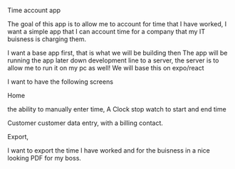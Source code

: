 

Time account app    

The goal of this app is to allow me to account for time that I have worked, I want a simple app that I can account time for a company that my IT buisness is charging them. 

I want a base app first, that is what we will be building then The app will be running the app later down development line to a server, the server is to allow me to run it on my pc as well! We will base this on expo/react


I want to have the following screens

Home

the ability to manually enter time,
A Clock stop watch to start and end time




Customer
customer data entry, with a billing contact. 



Export, 


I want to export the time I have worked and for the buisness in a nice looking PDF for my boss. 






